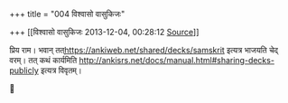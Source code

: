 +++
title = "004 विश्वासो वासुकिजः"

+++
[[विश्वासो वासुकिजः	2013-12-04, 00:28:12 [Source](https://groups.google.com/g/samskrita/c/KtZibHYafs8)]]



प्रिय राम। भवान् तत्<https://ankiweb.net/shared/decks/samskrit> इत्यत्र भाजयति चेद् वरम्। तत् कथं कार्यमिति
<http://ankisrs.net/docs/manual.html#sharing-decks-publicly> इत्यत्र विवृतम्।




